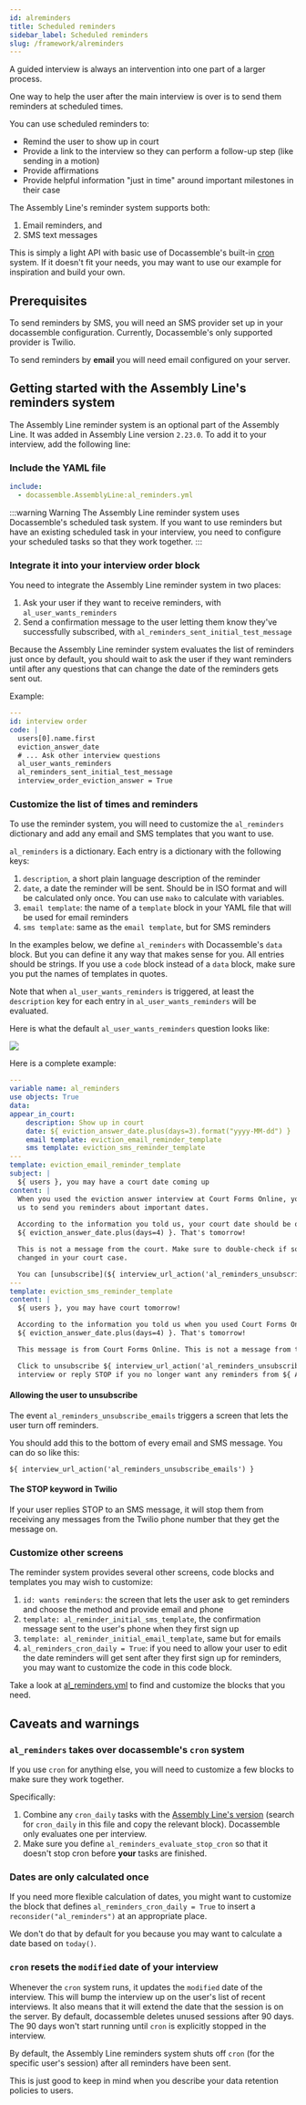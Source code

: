 ```yaml
---
id: alreminders
title: Scheduled reminders
sidebar_label: Scheduled reminders
slug: /framework/alreminders
---
```


A guided interview is always an intervention into one part of a larger process.

One way to help the user after the main interview is over is to send them reminders
at scheduled times.

You can use scheduled reminders to:

* Remind the user to show up in court
* Provide a link to the interview so they can perform a follow-up step (like sending in a motion)
* Provide affirmations
* Provide helpful information "just in time" around important milestones in their case

The Assembly Line's reminder system supports both:

1. Email reminders, and
1. SMS text messages

This is simply a light API with basic use of Docassemble's built-in 
[cron](https://docassemble.org/docs/background.html#scheduled) system. If it doesn't
fit your needs, you may want to use our example for inspiration and build your own.

## Prerequisites

To send reminders by SMS, you will need an SMS provider set up in your docassemble configuration.
Currently, Docassemble's only supported provider is Twilio.

To send reminders by **email** you will need email configured on your server.


## Getting started with the Assembly Line's reminders system

The Assembly Line reminder system is an optional part of the Assembly Line.
It was added in Assembly Line version `2.23.0`.
To add it to your interview, add the following line:

### Include the YAML file
```yaml
include:
  - docassemble.AssemblyLine:al_reminders.yml
```

:::warning Warning
The Assembly Line reminder system uses Docassemble's scheduled task system.
If you want to use reminders but have an existing scheduled task in your interview, you need
to configure your scheduled tasks so that they work together. 
:::

### Integrate it into your interview order block

You need to integrate the Assembly Line reminder system in two places:

1. Ask your user if they want to receive reminders, with `al_user_wants_reminders`
1. Send a confirmation message to the user letting them know they've successfully subscribed, with `al_reminders_sent_initial_test_message`

Because the Assembly Line reminder system evaluates the list of reminders just once by default,
you should wait to ask the user if they want reminders until after any questions that can change
the date of the reminders gets sent out.

Example:

```yaml
---
id: interview order
code: |
  users[0].name.first
  eviction_answer_date
  # ... Ask other interview questions
  al_user_wants_reminders
  al_reminders_sent_initial_test_message
  interview_order_eviction_answer = True
```

### Customize the list of times and reminders

To use the reminder system, you will need to customize 
the `al_reminders` dictionary and add any email and SMS 
templates that you want to use.

`al_reminders` is a dictionary. Each entry is a dictionary
with the following keys:

1. `description`, a short plain language description of the reminder
1. `date`, a date the reminder will be sent. Should be in ISO format and will be calculated only once. You can use `mako` to calculate with variables.
1. `email template`: the name of a `template` block in your YAML file that will be used for email reminders
1. `sms template`: same as the `email template`, but for SMS reminders

In the examples below, we define `al_reminders` with Docassemble's `data` block. But you
can define it any way that makes sense for you. All entries should be strings. If you use
a `code` block instead of a `data` block, make sure you put the names of templates in quotes.

Note that when `al_user_wants_reminders` is triggered,
at least the `description` key for each entry in `al_user_wants_reminders`
will be evaluated.

Here is what the default `al_user_wants_reminders` question looks like:

![](./reminders_question.png)

Here is a complete example:

```yaml
---
variable name: al_reminders
use objects: True
data:
appear_in_court:
    description: Show up in court
    date: ${ eviction_answer_date.plus(days=3).format("yyyy-MM-dd") }
    email template: eviction_email_reminder_template
    sms template: eviction_sms_reminder_template
---
template: eviction_email_reminder_template
subject: |
  ${ users }, you may have a court date coming up
content: |
  When you used the eviction answer interview at Court Forms Online, you asked
  us to send you reminders about important dates.
  
  According to the information you told us, your court date should be on 
  ${ eviction_answer_date.plus(days=4) }. That's tomorrow!

  This is not a message from the court. Make sure to double-check if something
  changed in your court case.

  You can [unsubscribe](${ interview_url_action('al_reminders_unsubscribe_emails') }) if you no longer want to get reminders.
---
template: eviction_sms_reminder_template
content: |
  ${ users }, you may have court tomorrow!

  According to the information you told us when you used Court Forms Online, your court date should be on 
  ${ eviction_answer_date.plus(days=4) }. That's tomorrow!

  This message is from Court Forms Online. This is not a message from the court.

  Click to unsubscribe ${ interview_url_action('al_reminders_unsubscribe_emails') } to stop reminders from this
  interview or reply STOP if you no longer want any reminders from ${ AL_ORGANIZATION_TITLE }.
```

#### Allowing the user to unsubscribe

The event `al_reminders_unsubscribe_emails` triggers a screen that lets the user
turn off reminders.

You should add this to the bottom of every email and SMS message. You can do so like this:

`${ interview_url_action('al_reminders_unsubscribe_emails') }`

#### The STOP keyword in Twilio

If your user replies STOP to an SMS message, it will stop them from receiving any messages
from the Twilio phone number that they get the message on.

### Customize other screens

The reminder system provides several other screens, code blocks and templates you may wish to customize:

1. `id: wants reminders`: the screen that lets the user ask to get reminders and choose the method and provide email and phone
1. `template: al_reminder_initial_sms_template`, the confirmation message sent to the user's phone when they first sign up
1. `template: al_reminder_initial_email_template`, same but for emails
1. `al_reminders_cron_daily = True`: if you need to allow your user to edit the date reminders 
will get sent after they first sign up for reminders, you may want to customize the code in this code block.

Take a look at 
[al_reminders.yml](https://github.com/SuffolkLITLab/docassemble-AssemblyLine/blob/main/docassemble/AssemblyLine/data/questions/al_reminders.yml)
to find and customize the blocks that you need.

## Caveats and warnings

### `al_reminders` takes over docassemble's `cron` system

If you use `cron` for anything else, you will need to customize a few blocks
to make sure they work together.

Specifically:

1. Combine any `cron_daily` tasks with the [Assembly Line's version](https://github.com/SuffolkLITLab/docassemble-AssemblyLine/blob/main/docassemble/AssemblyLine/data/questions/al_reminders.yml) (search for `cron_daily` in this file and copy the relevant block). Docassemble only evaluates one per interview.
1. Make sure you define `al_reminders_evaluate_stop_cron` so that it doesn't stop
cron before **your** tasks are finished.

### Dates are only calculated once

If you need more flexible calculation of dates, you might want to 
customize the block that defines `al_reminders_cron_daily = True` to insert a 
`reconsider("al_reminders")` at an appropriate place.

We don't do that by default for you because you may want to calculate a date
based on `today()`.

### `cron` resets the `modified` date of your interview

Whenever the `cron` system runs, it updates the `modified` date of the interview.
This will bump the interview up on the user's list of recent interviews. It also
means that it will extend the date that the session is on the server. By default,
docassemble deletes unused sessions after 90 days. The 90 days won't start running
until `cron` is explicitly stopped in the interview.

By default, the Assembly Line reminders system shuts off `cron` (for the specific
user's session) after all reminders have been sent.

This is just good to keep in mind when you describe your data retention policies to users.